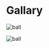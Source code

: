 # Gallary

![ball](https://github.com/pondelion/3DSimulatorWebApp/blob/master/gallary/ball2.gif?raw=true)

![ball](https://github.com/pondelion/3DSimulatorWebApp/blob/master/gallary/ball1.gif?raw=true)
